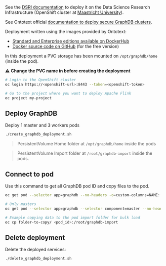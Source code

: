 See the [DSRI documentation](https://maastrichtu-ids.github.io/dsri-documentation) to deploy it on the Data Science Research Infrastructure (OpenShift cluster at [Maastricht University](https://maastrichtuniversity.nl)).

See Ontotext official [documentation to deploy secure GraphDB clusters](http://graphdb.ontotext.com/documentation/enterprise/ee/deploying-secure-cluster-with-docker.html).

Deployment written using the images provided by Ontotext:

* [Standard and Enterprise editions available on DockerHub](https://hub.docker.com/r/ontotext/graphdb/)
* [Docker source code on GitHub](https://github.com/Ontotext-AD/graphdb-docker) (for the free version)

In this deployment a PVC storage has been mounted on `/opt/graphdb/home` (inside the pod). 

⚠️ **Change the PVC name in  before creating the deployment**

```bash
# Login to the OpenShift cluster
oc login https://<openshift-url>:8443 --token=<openshift-token>

# Go to the project where you want to deploy Apache Flink
oc project my-project
```

## Deploy GraphDB

Deploy 1 master and 3 workers pods

```bash
./create_graphdb_deployment.sh
```

> PersistentVolume Home folder at `/opt/graphdb/home` inside the pods

> PersistentVolume Import folder at `/root/graphdb-import` inside the pods.

## Connect to pod

Use this command to get all GraphDB pod ID and copy files to the pod.

```bash
oc get pod --selector app=graphdb --no-headers -o=custom-columns=NAME:.metadata.name

# Only masters
oc get pod --selector app=graphdb --selector component=master --no-headers -o=custom-columns=NAME:.metadata.name

# Example copying data to the pod import folder for bulk load
oc cp folder-to-copy/ <pod_id>:/root/graphdb-import
```

## Delete deployment

Delete the deployed services:

```bash
./delete_graphdb_deployment.sh
```

